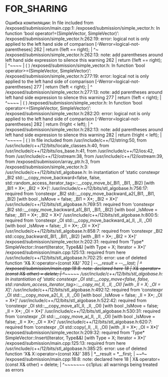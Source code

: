 # FOR_SHARING
Ошибка компиляции:
In file included from /exposed/submission/main.cpp:1:
/exposed/submission/simple_vector.h: In function ‘bool operator!=(SimpleVector<Type>, SimpleVector<Type>)’:
/exposed/submission/simple_vector.h:262:19: error: logical not is only applied to the left hand side of comparison [-Werror=logical-not-parentheses]
  262 |     return (!left == right);
      |                   ^~
/exposed/submission/simple_vector.h:262:13: note: add parentheses around left hand side expression to silence this warning
  262 |     return (!left == right);
      |             ^~~~~
      |             (    )
/exposed/submission/simple_vector.h: In function ‘bool operator>=(SimpleVector<Type>, SimpleVector<Type>)’:
/exposed/submission/simple_vector.h:277:19: error: logical not is only applied to the left hand side of comparison [-Werror=logical-not-parentheses]
  277 |     return (!left < right);
      |                   ^
/exposed/submission/simple_vector.h:277:13: note: add parentheses around left hand side expression to silence this warning
  277 |     return (!left < right);
      |             ^~~~~
      |             (    )
/exposed/submission/simple_vector.h: In function ‘bool operator<=(SimpleVector<Type>, SimpleVector<Type>)’:
/exposed/submission/simple_vector.h:282:20: error: logical not is only applied to the left hand side of comparison [-Werror=logical-not-parentheses]
  282 |     return (!right < left);
      |                    ^
/exposed/submission/simple_vector.h:282:13: note: add parentheses around left hand side expression to silence this warning
  282 |     return (!right < left);
      |             ^~~~~~
      |             (     )
In file included from /usr/include/c++/12/string:50,
                 from /usr/include/c++/12/bits/locale_classes.h:40,
                 from /usr/include/c++/12/bits/ios_base.h:41,
                 from /usr/include/c++/12/ios:42,
                 from /usr/include/c++/12/ostream:38,
                 from /usr/include/c++/12/iostream:39,
                 from /exposed/submission/array_ptr.h:3,
                 from /exposed/submission/simple_vector.h:3:
/usr/include/c++/12/bits/stl_algobase.h: In instantiation of ‘static constexpr _BI2 std::__copy_move_backward<false, false, std::random_access_iterator_tag>::__copy_move_b(_BI1, _BI1, _BI2) [with _BI1 = X*; _BI2 = X*]’:
/usr/include/c++/12/bits/stl_algobase.h:756:17:   required from ‘constexpr _BI2 std::__copy_move_backward_a2(_BI1, _BI1, _BI2) [with bool _IsMove = false; _BI1 = X*; _BI2 = X*]’
/usr/include/c++/12/bits/stl_algobase.h:769:51:   required from ‘constexpr _BI2 std::__copy_move_backward_a1(_BI1, _BI1, _BI2) [with bool _IsMove = false; _BI1 = X*; _BI2 = X*]’
/usr/include/c++/12/bits/stl_algobase.h:800:5:   required from ‘constexpr _OI std::__copy_move_backward_a(_II, _II, _OI) [with bool _IsMove = false; _II = X*; _OI = X*]’
/usr/include/c++/12/bits/stl_algobase.h:858:7:   required from ‘constexpr _BI2 std::copy_backward(_BI1, _BI1, _BI2) [with _BI1 = X*; _BI2 = X*]’
/exposed/submission/simple_vector.h:202:31:   required from ‘Type* SimpleVector<Type>::Insert(Iterator, Type&&) [with Type = X; Iterator = X*]’
/exposed/submission/main.cpp:125:13:   required from here
/usr/include/c++/12/bits/stl_algobase.h:702:25: error: use of deleted function ‘X& X::operator=(const X&)’
  702 |             *--__result = *--__last;
      |             ~~~~~~~~~~~~^~~~~~~~~~~
/exposed/submission/main.cpp:18:8: note: declared here
   18 |     X& operator=(const X& other) = delete;
      |        ^~~~~~~~
/usr/include/c++/12/bits/stl_algobase.h: In instantiation of ‘static constexpr _OI std::__copy_move<false, false, std::random_access_iterator_tag>::__copy_m(_II, _II, _OI) [with _II = X*; _OI = X*]’:
/usr/include/c++/12/bits/stl_algobase.h:492:12:   required from ‘constexpr _OI std::__copy_move_a2(_II, _II, _OI) [with bool _IsMove = false; _II = X*; _OI = X*]’
/usr/include/c++/12/bits/stl_algobase.h:522:42:   required from ‘constexpr _OI std::__copy_move_a1(_II, _II, _OI) [with bool _IsMove = false; _II = X*; _OI = X*]’
/usr/include/c++/12/bits/stl_algobase.h:530:31:   required from ‘constexpr _OI std::__copy_move_a(_II, _II, _OI) [with bool _IsMove = false; _II = X*; _OI = X*]’
/usr/include/c++/12/bits/stl_algobase.h:620:7:   required from ‘constexpr _OI std::copy(_II, _II, _OI) [with _II = X*; _OI = X*]’
/exposed/submission/simple_vector.h:209:32:   required from ‘Type* SimpleVector<Type>::Insert(Iterator, Type&&) [with Type = X; Iterator = X*]’
/exposed/submission/main.cpp:125:13:   required from here
/usr/include/c++/12/bits/stl_algobase.h:385:25: error: use of deleted function ‘X& X::operator=(const X&)’
  385 |               *__result = *__first;
      |               ~~~~~~~~~~^~~~~~~~~~
/exposed/submission/main.cpp:18:8: note: declared here
   18 |     X& operator=(const X& other) = delete;
      |        ^~~~~~~~
cc1plus: all warnings being treated as errors

